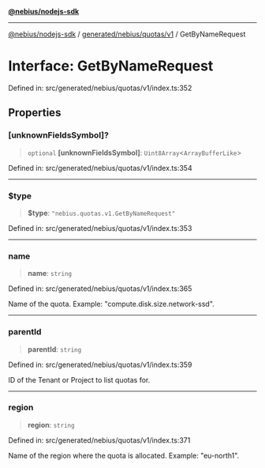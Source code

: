 [**@nebius/nodejs-sdk**](../../../../../README.md)

---

[@nebius/nodejs-sdk](../../../../../README.md) / [generated/nebius/quotas/v1](../README.md) / GetByNameRequest

# Interface: GetByNameRequest

Defined in: src/generated/nebius/quotas/v1/index.ts:352

## Properties

### \[unknownFieldsSymbol\]?

> `optional` **\[unknownFieldsSymbol\]**: `Uint8Array`\<`ArrayBufferLike`\>

Defined in: src/generated/nebius/quotas/v1/index.ts:354

---

### $type

> **$type**: `"nebius.quotas.v1.GetByNameRequest"`

Defined in: src/generated/nebius/quotas/v1/index.ts:353

---

### name

> **name**: `string`

Defined in: src/generated/nebius/quotas/v1/index.ts:365

Name of the quota.
Example: "compute.disk.size.network-ssd".

---

### parentId

> **parentId**: `string`

Defined in: src/generated/nebius/quotas/v1/index.ts:359

ID of the Tenant or Project to list quotas for.

---

### region

> **region**: `string`

Defined in: src/generated/nebius/quotas/v1/index.ts:371

Name of the region where the quota is allocated.
Example: "eu-north1".
